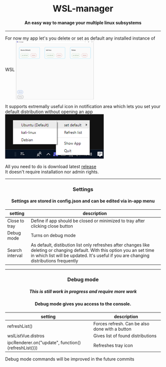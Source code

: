 <h1 align="center">WSL-manager</h1>
<h4 align="center">An easy way to manage your multiple linux subsystems</h4>

***  
  
For now my app let's you delete or set as default any installed instance of WSL
<img src="docs/img/app.png" width="50%" align="center">

It supports extremally useful icon in notification area which lets you set your default distribution without opening an app
![](docs/img/tray.png)  

All you need to do is download latest [release](https://github.com/JonaszPotoniec/WSL-manager/releases)  
It doesn't require installation nor admin rights.

***
<h3 align="center">Settings</h3>

<h4 align="center">Settings are stored in config.json and can be edited via in-app menu</h4>

|setting | description |
|--------|-------------|
| Close to tray   | Define if app should be closed or minimized to tray after clicking close button |
| Debug mode      | Turns on debug mode |
| Search interval | As default, distibution list only refreshes after changes like deleting or changing default. With this option you an set time in which list will be updated. It's useful if you are changing distributions frequently |

***

<h3 align="center">Debug mode</h3>
<h5 align="center">This is still work in progress and require more work</h5>
<h4 align="center">Debug mode gives you access to the console.</h4>
  

<center>
  
|setting | description |
|--------|-------------|
|refreshList()|Forces refresh. Can be also done with a button|
|wslListVue.distros|Gives list of found distributions|
|ipcRenderer.on("update", function(){refreshList()})|Refreshes tray icon|

</center>

Debug mode commands will be improved in the future commits
